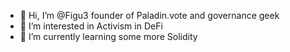 - 👋 Hi, I’m @Figu3 founder of Paladin.vote and governance geek
- 👀 I’m interested in Activism in DeFi
- 🌱 I’m currently learning some more Solidity 


